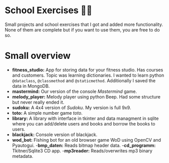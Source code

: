 # School Exercises 🙏🏻

Small projects and school exercises that I got and added more functionality.
None of them are complete but if you want to use them, you are free to do so.

# Small overview

- **fitness_studio:** App for storing data for your fitness studio. Has courses and customers. Topic was learning dictionaries.
  I wanted to learn python `@dataclass`, `@classmethod` and `@staticmethod`. Additionally I saved the data in MongoDB.
- **mastermind:** Our version of the console *Mastermind* game.
- **melody_player:** Melody player using python Beep. Had some structure but never really ended it.
- **sudoku:** A 4x4 version of *Sudoku*. My version is full 9x9.
- **toto:** A simple number game *toto*.
- **library:** A library with interface in tkinter and data managment in sqlite where you can add/delete users and books and borrow the books to users.
- **blackjack:** Console version of blackjack.
- **wod_bot:** Fishing bot for an old browser game WoD using OpenCV and Pyautogui.
-**bmp_daten:** Reads bitmap header data.
-**cd_programm:** Tkitner/Sqlite3 CD app.
-**mp3reader:** Reads/overwrites mp3 binary metadata. 
